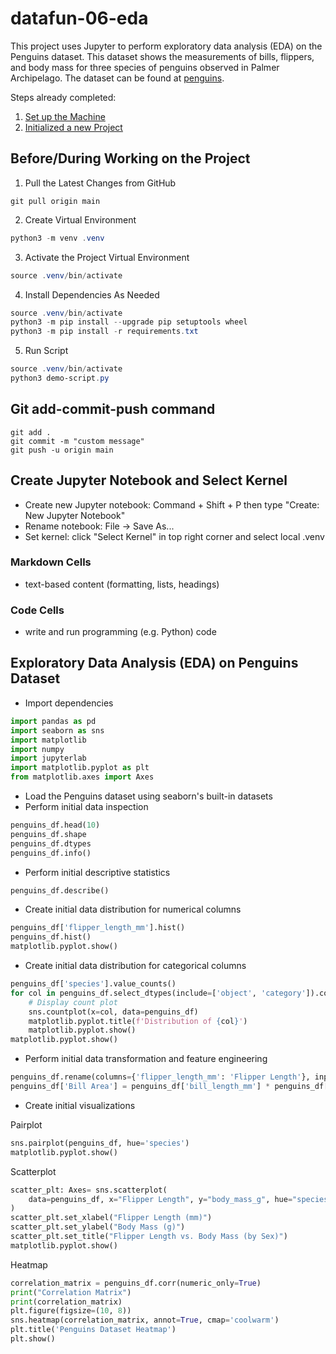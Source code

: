 # datafun-06-eda

This project uses Jupyter to perform exploratory data analysis (EDA) on the Penguins dataset. This dataset shows the measurements of bills, flippers, and body mass for three species of penguins observed in Palmer Archipelago. The dataset can be found at [penguins](https://github.com/mwaskom/seaborn-data/blob/master/penguins.csv). 

Steps already completed:
1. [Set up the Machine](https://github.com/denisecase/pro-analytics-01/blob/main/01-machine-setup/MACHINE-SETUP.md)
2. [Initialized a new Project](https://github.com/denisecase/pro-analytics-01/blob/main/02-project-initialization/PROJECT-INITIALIZATION.md)

## Before/During Working on the Project
1. Pull the Latest Changes from GitHub 
   
```shell
git pull origin main
```

2. Create Virtual Environment

```powershell
python3 -m venv .venv
```

3. Activate the Project Virtual Environment

```powershell
source .venv/bin/activate
```

4.  Install Dependencies As Needed 

```powershell
source .venv/bin/activate
python3 -m pip install --upgrade pip setuptools wheel
python3 -m pip install -r requirements.txt
```

5. Run Script 

```powershell
source .venv/bin/activate
python3 demo-script.py
```

## Git add-commit-push command 
```shell
git add .
git commit -m "custom message"
git push -u origin main
```

## Create Jupyter Notebook and Select Kernel
- Create new Jupyter notebook: Command + Shift + P then type "Create: New Jupyter Notebook"
- Rename notebook: File -> Save As...
- Set kernel: click "Select Kernel" in top right corner and select local .venv

### Markdown Cells
- text-based content (formatting, lists, headings)

### Code Cells
- write and run programming (e.g. Python) code 

## Exploratory Data Analysis (EDA) on Penguins Dataset
- Import dependencies
```python
import pandas as pd
import seaborn as sns
import matplotlib
import numpy
import jupyterlab
import matplotlib.pyplot as plt
from matplotlib.axes import Axes
```
- Load the Penguins dataset using seaborn's built-in datasets
- Perform initial data inspection 
```python
penguins_df.head(10)
penguins_df.shape
penguins_df.dtypes
penguins_df.info()
```
- Perform initial descriptive statistics
```python
penguins_df.describe()
```
- Create initial data distribution for numerical columns
```python
penguins_df['flipper_length_mm'].hist()
penguins_df.hist()
matplotlib.pyplot.show()
```

- Create initial data distribution for categorical columns
```python
penguins_df['species'].value_counts()
for col in penguins_df.select_dtypes(include=['object', 'category']).columns:
    # Display count plot
    sns.countplot(x=col, data=penguins_df)
    matplotlib.pyplot.title(f'Distribution of {col}')
    matplotlib.pyplot.show()
matplotlib.pyplot.show()
```

- Perform initial data transformation and feature engineering
```python
penguins_df.rename(columns={'flipper_length_mm': 'Flipper Length'}, inplace=True)
penguins_df['Bill Area'] = penguins_df['bill_length_mm'] * penguins_df['bill_depth_mm']
```
- Create initial visualizations 

Pairplot
```python
sns.pairplot(penguins_df, hue='species')
matplotlib.pyplot.show()
```
  Scatterplot
```python
scatter_plt: Axes= sns.scatterplot(
    data=penguins_df, x="Flipper Length", y="body_mass_g", hue="species", style="sex"
)
scatter_plt.set_xlabel("Flipper Length (mm)")
scatter_plt.set_ylabel("Body Mass (g)")
scatter_plt.set_title("Flipper Length vs. Body Mass (by Sex)")
matplotlib.pyplot.show()
```
  Heatmap
```python
correlation_matrix = penguins_df.corr(numeric_only=True)
print("Correlation Matrix")
print(correlation_matrix)
plt.figure(figsize=(10, 8))
sns.heatmap(correlation_matrix, annot=True, cmap='coolwarm')
plt.title('Penguins Dataset Heatmap')
plt.show()
```